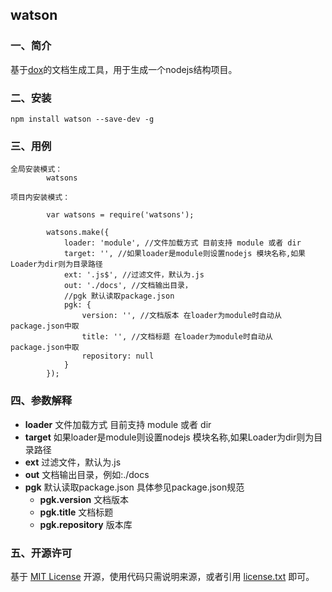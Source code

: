 ## watson

### 一、简介

基于[dox](https://github.com/tj/dox)的文档生成工具，用于生成一个nodejs结构项目。


### 二、安装

    npm install watson --save-dev -g
    
     
### 三、用例
	
    全局安装模式：
            watsons

    项目内安装模式：

            var watsons = require('watsons');

            watsons.make({
                loader: 'module', //文件加载方式 目前支持 module 或者 dir
                target: '', //如果loader是module则设置nodejs 模块名称,如果Loader为dir则为目录路径
                ext: '.js$', //过滤文件，默认为.js
                out: './docs', //文档输出目录，
                //pgk 默认读取package.json
                pgk: {
                    version: '', //文档版本 在loader为module时自动从package.json中取
                    title: '', //文档标题 在loader为module时自动从package.json中取
                    repository: null
                }
            });

    
      
### 四、参数解释

* **loader** 文件加载方式 目前支持 module 或者 dir
* **target** 如果loader是module则设置nodejs 模块名称,如果Loader为dir则为目录路径
* **ext**    过滤文件，默认为.js
* **out**    文档输出目录，例如:./docs
* **pgk**    默认读取package.json 具体参见package.json规范
    * **pgk.version** 文档版本
    * **pgk.title** 文档标题
    * **pgk.repository** 版本库

     

### 五、开源许可
基于 [MIT License](http://zh.wikipedia.org/wiki/MIT_License) 开源，使用代码只需说明来源，或者引用 [license.txt](https://github.com/sofish/typo.css/blob/master/license.txt) 即可。